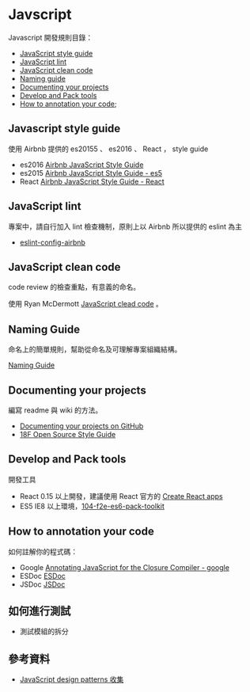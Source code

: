 # Javscript

Javascript 開發規則目錄：

* [JavaScript style guide](#javascript-style-guide)
* [JavaScript lint](#javascript-lint)
* [JavaScript clean code](#javascript-clean-code)
* [Naming guide](#naming-guide)
* [Documenting your projects](#documenting-your-projects)
* [Develop and Pack tools](#develop-and-pack-tools)
* [How to annotation your code](#how-to-annotation-your-code);

## Javascript style guide

使用 Airbnb 提供的 es20155 、 es2016 、 React ， style guide 
   
* es2016 [Airbnb JavaScript Style Guide](https://github.com/airbnb/javascript)
* es2015 [Airbnb JavaScript Style Guide - es5](https://github.com/airbnb/javascript/tree/es5-deprecated/es5)
* React [Airbnb JavaScript Style Guide - React](https://github.com/airbnb/javascript/tree/master/react)

## JavaScript lint

專案中，請自行加入 lint 檢查機制，原則上以 Airbnb 所以提供的 eslint 為主

* [eslint-config-airbnb](https://github.com/airbnb/javascript/tree/master/packages/eslint-config-airbnb)

## JavaScript clean code

code review 的檢查重點，有意義的命名。

使用 Ryan McDermott [JavaScript clead code](https://github.com/ryanmcdermott/clean-code-javascript) 。
   
## Naming Guide
    
命名上的簡單規則，幫助從命名及可理解專案組織結構。

[Naming Guide](naming-guide.md)

## Documenting your projects

編寫 readme 與 wiki 的方法。

* [Documenting your projects on GitHub](https://guides.github.com/features/wikis/)
* [18F Open Source Style Guide](https://open-source-guide.18f.gov/)

## Develop and Pack tools

開發工具

* React 0.15 以上開發，建議使用 React 官方的 [Create React apps](https://github.com/facebookincubator/create-react-app) 
* ES5 IE8 以上環境，[104-f2e-es6-pack-toolkit](https://github.com/104corp/104-f2e-es6-pack-toolkit) 

## How to annotation your code
   
如何註解你的程式碼： 

* Google [Annotating JavaScript for the Closure Compiler - google](https://github.com/google/closure-compiler/wiki/Annotating-JavaScript-for-the-Closure-Compiler)
* ESDoc [ESDoc](https://esdoc.org/manual/feature.html)
* JSDoc [JSDoc](http://usejsdoc.org/about-getting-started.html)

## 如何進行測試

* 測試模組的拆分

## 參考資料

* [JavaScript design patterns 收集](https://github.com/Incubator-104-frontend/javascript-design-patterns-learning-club/blob/master/source.md)
